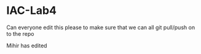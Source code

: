 # IAC-Lab4

Can everyone edit this please to make sure that we can all git pull/push on to the repo

Mihir has edited

